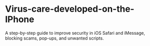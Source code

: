 # Virus-care-developed-on-the-IPhone
A step-by-step guide to improve security in iOS Safari and iMessage, blocking scams, pop-ups, and unwanted scripts.
